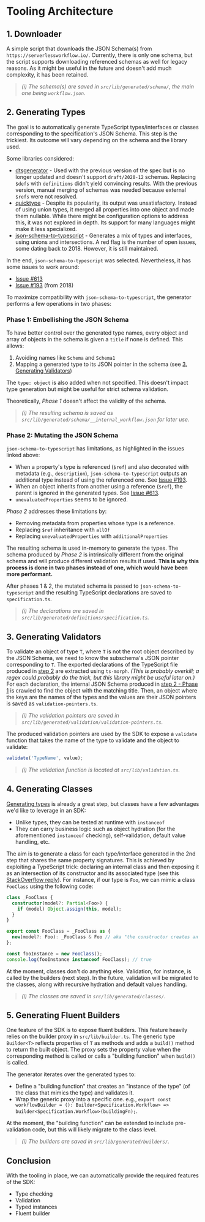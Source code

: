 # Tooling Architecture

## 1. Downloader
A simple script that downloads the JSON Schema(s) from `https://serverlessworkflow.io/`. Currently, there is only one schema, but the script supports downloading referenced schemas as well for legacy reasons. As it might be useful in the future and doesn't add much complexity, it has been retained.

> *(i) The schema(s) are saved in `src/lib/generated/schema/`, the main one being `workflow.json`.*

## 2. Generating Types
The goal is to automatically generate TypeScript types/interfaces or classes corresponding to the specification's JSON Schema. This step is the trickiest. Its outcome will vary depending on the schema and the library used.

Some libraries considered:
- [dtsgenerator](https://www.npmjs.com/package/dtsgenerator) - Used with the previous version of the spec but is no longer updated and doesn't support `draft/2020-12` schemas. Replacing `$defs` with `definitions` didn't yield convincing results. With the previous version, manual merging of schemas was needed because external `$refs` were not resolved.
- [quicktype](https://www.npmjs.com/package/quicktype) - Despite its popularity, its output was unsatisfactory. Instead of using union types, it merged all properties into one object and made them nullable. While there might be configuration options to address this, it was not explored in depth. Its support for many languages might make it less specialized.
- [json-schema-to-typescript](https://www.npmjs.com/package/json-schema-to-typescript) - Generates a mix of types and interfaces, using unions and intersections. A red flag is the number of open issues, some dating back to 2018. However, it is still maintained.

In the end, `json-schema-to-typescript` was selected. Nevertheless, it has some issues to work around:
- [Issue #613](https://github.com/bcherny/json-schema-to-typescript/issues/613)
- [Issue #193](https://github.com/bcherny/json-schema-to-typescript/issues/193) (from 2018)

To maximize compatibility with `json-schema-to-typescript`, the generator performs a few operations in two phases:

### Phase 1: Embellishing the JSON Schema
To have better control over the generated type names, every object and array of objects in the schema is given a `title` if none is defined. This allows:
1. Avoiding names like `Schema` and `Schema1`
2. Mapping a generated type to its JSON pointer in the schema (see [3. Generating Validators](#3-generating-validators))

The `type: object` is also added when not specified. This doesn't impact type generation but might be useful for strict schema validation.

Theoretically, *Phase 1* doesn't affect the validity of the schema.

> *(i) The resulting schema is saved as `src/lib/generated/schema/__internal_workflow.json` for later use.*

### Phase 2: Mutating the JSON Schema
`json-schema-to-typescript` has limitations, as highlighted in the issues linked above:
- When a property's type is referenced (`$ref`) and also decorated with metadata (e.g., `description`), `json-schema-to-typescript` outputs an additional type instead of using the referenced one. See [Issue #193](https://github.com/bcherny/json-schema-to-typescript/issues/193).
- When an object inherits from another using a reference (`$ref`), the parent is ignored in the generated types. See [Issue #613](https://github.com/bcherny/json-schema-to-typescript/issues/613).
- `unevaluatedProperties` seems to be ignored.

*Phase 2* addresses these limitations by:
- Removing metadata from properties whose type is a reference.
- Replacing `$ref` inheritance with `allOf`
- Replacing `unevaluatedProperties` with `additionalProperties`

The resulting schema is used in-memory to generate the types. The schema produced by *Phase 2* is intrinsically different from the original schema and will produce different validation results if used. **This is why this process is done in two phases instead of one, which would have been more performant.**

After phases 1 & 2, the mutated schema is passed to `json-schema-to-typescript` and the resulting TypeScript declarations are saved to `specification.ts`.

> *(i) The declarations are saved in `src/lib/generated/definitions/specification.ts`.*

## 3. Generating Validators
To validate an object of type `T`, where `T` is not the root object described by the JSON Schema, we need to know the subschema's JSON pointer corresponding to `T`. The exported declarations of the TypeScript file produced in [step 2](#2-generating-types) are extracted using `ts-morph`. *(This is probably overkill; a regex could probably do the trick, but this library might be useful later on.)* For each declaration, the internal JSON Schema produced in [step 2 - Phase 1](#phase-1-embellishing-the-json-schema) is crawled to find the object with the matching title. Then, an object where the keys are the names of the types and the values are their JSON pointers is saved as `validation-pointers.ts`.

> *(i) The validation pointers are saved in `src/lib/generated/validation/validation-pointers.ts`.*

The produced validation pointers are used by the SDK to expose a `validate` function that takes the name of the type to validate and the object to validate:
```typescript
validate('TypeName', value);
```

> *(i) The validation function is located at `src/lib/validation.ts`.*

## 4. Generating Classes
[Generating types](#2-generating-types) is already a great step, but classes have a few advantages we'd like to leverage in an SDK:
- Unlike types, they can be tested at runtime with `instanceof`
- They can carry business logic such as object hydration (for the aforementioned `instanceof` checking), self-validation, default value handling, etc.

The aim is to generate a class for each type/interface generated in the 2nd step that shares the same property signatures. This is achieved by exploiting a TypeScript trick: declaring an internal class and then exposing it as an intersection of its constructor and its associated type (see this [StackOverflow reply](https://stackoverflow.com/questions/54207173/classes-keyof-in-typescript/54207465#54207465)). For instance, if our type is `Foo`, we can mimic a class `FooClass` using the following code:
```typescript
class _FooClass {
  constructor(model?: Partial<Foo>) {
    if (model) Object.assign(this, model);
  }
}

export const FooClass = _FooClass as {
  new(model?: Foo): _FooClass & Foo // aka "the constructor creates an object which is both _FooClass and Foo"
};

const fooInstance = new FooClass();
console.log(fooInstance instanceof FooClass); // true
```

At the moment, classes don't do anything else. Validation, for instance, is called by the builders (next step). In the future, validation will be migrated to the classes, along with recursive hydration and default values handling.

> *(i) The classes are saved in `src/lib/generated/classes/`.*

## 5. Generating Fluent Builders
One feature of the SDK is to expose fluent builders. This feature heavily relies on the builder proxy in `src/lib/builder.ts`. The generic type `Builder<T>` reflects properties of `T` as methods and adds a `build()` method to return the built object. The proxy sets the property value when the corresponding method is called or calls a "building function" when `build()` is called.

The generator iterates over the generated types to:
- Define a "building function" that creates an "instance of the type" (of the class that mimics the type) and validates it.
- Wrap the generic proxy into a specific one. e.g., `export const workflowBuilder = (): Builder<Specification.Workflow> => builder<Specification.Workflow>(buildingFn);`.

At the moment, the "building function" can be extended to include pre-validation code, but this will likely migrate to the class level.

> *(i) The builders are saved in `src/lib/generated/builders/`.*

## Conclusion
With the tooling in place, we can automatically provide the required features of the SDK:
- Type checking
- Validation
- Typed instances
- Fluent builder
